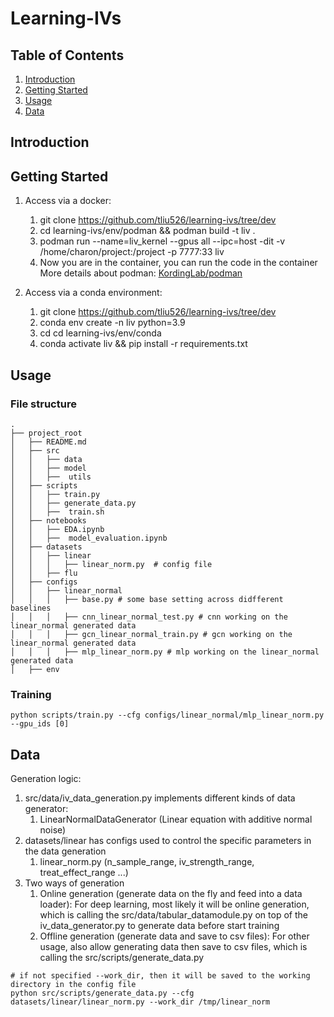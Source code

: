 # Learning-IVs

## Table of Contents

1. [Introduction](#introduction)
2. [Getting Started](#getting-started)
3. [Usage](#usage)
4. [Data](#data)

## Introduction


## Getting Started

1. Access via a docker:
   1. git clone https://github.com/tliu526/learning-ivs/tree/dev
   2. cd learning-ivs/env/podman && podman build -t liv .
   3. podman run --name=liv_kernel --gpus all --ipc=host -dit -v /home/charon/project:/project -p 7777:33 liv
   4. Now you are in the container, you can run the code in the container
   More details about podman: [KordingLab/podman](https://github.com/KordingLab/wiki/tree/master/compute/containers])

2. Access via a conda environment:
   1. git clone https://github.com/tliu526/learning-ivs/tree/dev
   2. conda env create -n liv python=3.9
   3. cd cd learning-ivs/env/conda
   4. conda activate liv && pip install -r requirements.txt

## Usage
### File structure
```
.
├── project_root
│   ├── README.md
│   ├── src
│   │   ├── data
│   │   ├── model
│   │   ├──  utils
│   ├── scripts
│   │   ├── train.py
│   │   ├── generate_data.py
│   │   ├──  train.sh
│   ├── notebooks
│   │   ├── EDA.ipynb
│   │   ├──  model_evaluation.ipynb
│   ├── datasets
│   │   ├── linear
│   │   │   ├── linear_norm.py  # config file
│   │   ├── flu
│   ├── configs
│   │   ├── linear_normal
│   │   │   ├── base.py # some base setting across didfferent baselines
│   │   │   ├── cnn_linear_normal_test.py # cnn working on the linear_normal generated data
│   │   │   ├── gcn_linear_normal_train.py # gcn working on the linear_normal generated data
│   │   │   ├── mlp_linear_norm.py # mlp working on the linear_normal generated data
│   ├── env
```

### Training
```
python scripts/train.py --cfg configs/linear_normal/mlp_linear_norm.py --gpu_ids [0]
``` 

## Data
Generation logic:
1. src/data/iv_data_generation.py implements different kinds of data generator:
    1. LinearNormalDataGenerator (Linear equation with additive normal noise)
2. datasets/linear has configs used to control the specific parameters in the data generation
    1. linear_norm.py (n_sample_range, iv_strength_range, treat_effect_range ...)
3. Two ways of generation
   1. Online generation (generate data on the fly and feed into a data loader):
        For deep learning, most likely it will be online generation, which is calling the 
   src/data/tabular_datamodule.py on top of the iv_data_generator.py to generate data before start training
   2. Offline generation (generate data and save to csv files):
        For other usage, also allow generating data then save to csv files, which is calling the src/scripts/generate_data.py

```
# if not specified --work_dir, then it will be saved to the working directory in the config file
python src/scripts/generate_data.py --cfg datasets/linear/linear_norm.py --work_dir /tmp/linear_norm
```

